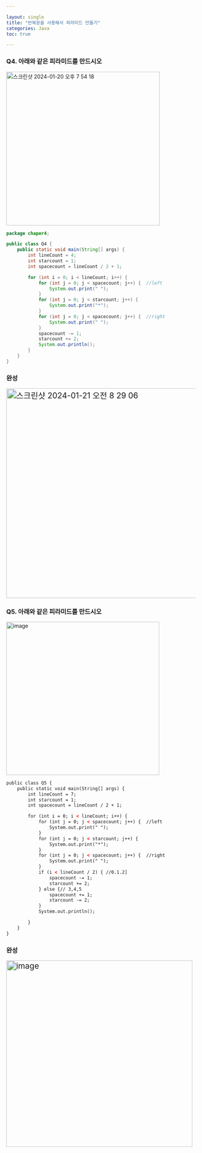 ```yaml
---

layout: single
title: "반복문을 사용해서 피라미드 만들기"
categories: Java
toc: true

---
```


### Q4. 아래와 같은 피라미드를 만드시오

<img width="408" alt="스크린샷 2024-01-20 오후 7 54 18" src="https://github.com/mmistakes/minimal-mistakes/assets/156207656/737eca8f-228c-4cdb-9e6d-d598acec3691">



```java
package chaper4;

public class Q4 {
    public static void main(String[] args) {
        int lineCount = 4;
        int starcount = 1;
        int spacecount = lineCount / 2 + 1;

        for (int i = 0; i < lineCount; i++) {
            for (int j = 0; j < spacecount; j++) {  //left
                System.out.print(" ");
            }
            for (int j = 0; j < starcount; j++) {
                System.out.print("*");
            }
            for (int j = 0; j < spacecount; j++) {  //right
                System.out.print(" ");
            }
            spacecount -= 1;
            starcount += 2;
            System.out.println();
        }
    }
}
```

### 완성

<img width="371" alt="스크린샷 2024-01-21 오전 8 29 06" src="https://github.com/mmistakes/minimal-mistakes/assets/156207656/6d6aa397-603e-4a32-9bda-c68a62e824bf" style="zoom:150%;"   >



### Q5. 아래와 같은 피라미드를 만드시오



<img width="407" alt="image" src="https://github.com/mmistakes/minimal-mistakes/assets/156207656/f36f7465-1516-4da9-af7e-e95a2cd954d8">



```html
public class Q5 {
    public static void main(String[] args) {
        int lineCount = 7;
        int starcount = 1;
        int spacecount = lineCount / 2 + 1;

        for (int i = 0; i < lineCount; i++) {
            for (int j = 0; j < spacecount; j++) {  //left
                System.out.print(" ");
            }
            for (int j = 0; j < starcount; j++) {
                System.out.print("*");
            }
            for (int j = 0; j < spacecount; j++) {  //right
                System.out.print(" ");
            }
            if (i < lineCount / 2) { //0.1.2]
                spacecount -= 1;
                starcount += 2;
            } else {// 3,4,5
                spacecount += 1;
                starcount -= 2;
            }
            System.out.println();

        }
    }
}
```





### 완성

<img width="330" alt="image" src="https://github.com/mmistakes/minimal-mistakes/assets/156207656/35b012d9-767c-4835-800c-3329c9b2619f" style="zoom:150%;" >

